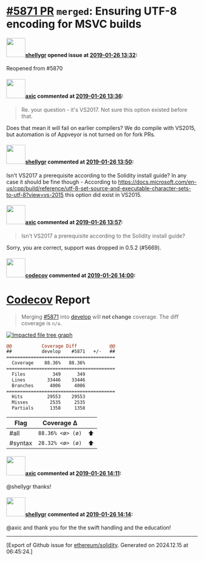 # [\#5871 PR](https://github.com/ethereum/solidity/pull/5871) `merged`: Ensuring UTF-8 encoding for MSVC builds

#### <img src="https://avatars.githubusercontent.com/u/3807885?u=4cc661c416990159548dd05e1340771865d01edd&v=4" width="50">[shellygr](https://github.com/shellygr) opened issue at [2019-01-26 13:32](https://github.com/ethereum/solidity/pull/5871):

Reopened from #5870 

#### <img src="https://avatars.githubusercontent.com/u/20340?v=4" width="50">[axic](https://github.com/axic) commented at [2019-01-26 13:36](https://github.com/ethereum/solidity/pull/5871#issuecomment-457831700):

> Re. your question - it's VS2017. Not sure this option existed before that.

Does that mean it will fail on earlier compilers? We do compile with VS2015, but automation is of Appveyor is not turned on for fork PRs.

#### <img src="https://avatars.githubusercontent.com/u/3807885?u=4cc661c416990159548dd05e1340771865d01edd&v=4" width="50">[shellygr](https://github.com/shellygr) commented at [2019-01-26 13:50](https://github.com/ethereum/solidity/pull/5871#issuecomment-457832670):

Isn't VS2017 a prerequisite according to the Solidity install guide?
In any case it should be fine though -
According to https://docs.microsoft.com/en-us/cpp/build/reference/utf-8-set-source-and-executable-character-sets-to-utf-8?view=vs-2015
this option did exist in VS2015.

#### <img src="https://avatars.githubusercontent.com/u/20340?v=4" width="50">[axic](https://github.com/axic) commented at [2019-01-26 13:57](https://github.com/ethereum/solidity/pull/5871#issuecomment-457833268):

> Isn't VS2017 a prerequisite according to the Solidity install guide?

Sorry, you are correct, support was dropped in 0.5.2 (#5669).

#### <img src="https://avatars.githubusercontent.com/in/254?v=4" width="50">[codecov](https://github.com/apps/codecov) commented at [2019-01-26 14:00](https://github.com/ethereum/solidity/pull/5871#issuecomment-457833444):

# [Codecov](https://codecov.io/gh/ethereum/solidity/pull/5871?src=pr&el=h1) Report
> Merging [#5871](https://codecov.io/gh/ethereum/solidity/pull/5871?src=pr&el=desc) into [develop](https://codecov.io/gh/ethereum/solidity/commit/9836f90e701378b01767319631c7d8658c36a6a9?src=pr&el=desc) will **not change** coverage.
> The diff coverage is `n/a`.

[![Impacted file tree graph](https://codecov.io/gh/ethereum/solidity/pull/5871/graphs/tree.svg?width=650&token=87PGzVEwU0&height=150&src=pr)](https://codecov.io/gh/ethereum/solidity/pull/5871?src=pr&el=tree)

```diff
@@           Coverage Diff            @@
##           develop    #5871   +/-   ##
========================================
  Coverage    88.36%   88.36%           
========================================
  Files          349      349           
  Lines        33446    33446           
  Branches      4006     4006           
========================================
  Hits         29553    29553           
  Misses        2535     2535           
  Partials      1358     1358
```

| Flag | Coverage Δ | |
|---|---|---|
| #all | `88.36% <ø> (ø)` | :arrow_up: |
| #syntax | `28.32% <ø> (ø)` | :arrow_up: |

#### <img src="https://avatars.githubusercontent.com/u/20340?v=4" width="50">[axic](https://github.com/axic) commented at [2019-01-26 14:11](https://github.com/ethereum/solidity/pull/5871#issuecomment-457834281):

@shellygr thanks!

#### <img src="https://avatars.githubusercontent.com/u/3807885?u=4cc661c416990159548dd05e1340771865d01edd&v=4" width="50">[shellygr](https://github.com/shellygr) commented at [2019-01-26 14:14](https://github.com/ethereum/solidity/pull/5871#issuecomment-457834483):

@axic and thank you for the the swift handling and the education!


-------------------------------------------------------------------------------



[Export of Github issue for [ethereum/solidity](https://github.com/ethereum/solidity). Generated on 2024.12.15 at 06:45:24.]
